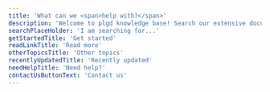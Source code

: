 ```yaml
---
title: 'What can we <span>help with?</span>'
description: 'Welcome to plgd knowledge base! Search our extensive documentation and self-help resources.'
searchPlaceHolder: 'I am searching for...'
getStartedTitle: 'Get started'
readLinkTitle: 'Read more'
otherTopicsTitle: 'Other topics'
recentlyUpdatedTitle: 'Recently updated'
needHelpTitle: 'Need help?'
contactUsButtonText: 'Contact us'
---
```

